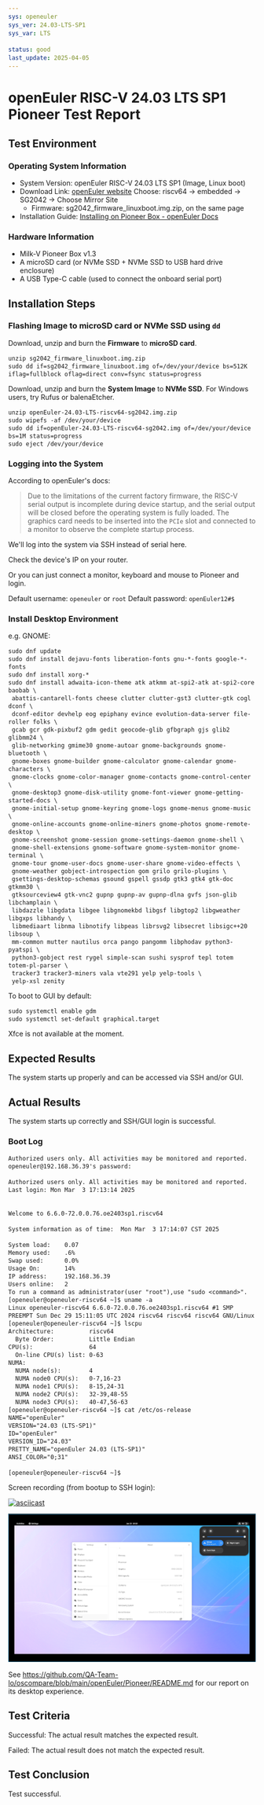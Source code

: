 ```yaml
---
sys: openeuler
sys_ver: 24.03-LTS-SP1
sys_var: LTS

status: good
last_update: 2025-04-05
---
```


# openEuler RISC-V 24.03 LTS SP1 Pioneer Test Report

## Test Environment

### Operating System Information

- System Version: openEuler RISC-V 24.03 LTS SP1 (Image, Linux boot)
- Download Link: [openEuler website](https://www.openeuler.org/en/download/) Choose: riscv64 -> embedded -> SG2042 -> Choose Mirror Site
  - Firmware: sg2042_firmware_linuxboot.img.zip, on the same page
- Installation Guide: [Installing on Pioneer Box - openEuler Docs](https://docs.openeuler.org/zh/docs/24.03_LTS/docs/Installation/RISC-V-Pioneer1.3.html)

### Hardware Information

- Milk-V Pioneer Box v1.3
- A microSD card (or NVMe SSD + NVMe SSD to USB hard drive enclosure)
- A USB Type-C cable (used to connect the onboard serial port)

## Installation Steps

### Flashing Image to microSD card or NVMe SSD using `dd`

Download, unzip and burn the **Firmware** to **microSD card**.

```shell
unzip sg2042_firmware_linuxboot.img.zip
sudo dd if=sg2042_firmware_linuxboot.img of=/dev/your/device bs=512K iflag=fullblock oflag=direct conv=fsync status=progress
```

Download, unzip and burn the **System Image** to **NVMe SSD**. For Windows users, try Rufus or balenaEtcher.

```shell
unzip openEuler-24.03-LTS-riscv64-sg2042.img.zip
sudo wipefs -af /dev/your/device
sudo dd if=openEuler-24.03-LTS-riscv64-sg2042.img of=/dev/your/device bs=1M status=progress
sudo eject /dev/your/device
```

### Logging into the System

According to openEuler's docs:

> Due to the limitations of the current factory firmware, the RISC-V serial output is incomplete during device startup, and the serial output will be closed before the operating system is fully loaded. The graphics card needs to be inserted into the `PCIe` slot and connected to a monitor to observe the complete startup process.

We'll log into the system via SSH instead of serial here.

Check the device's IP on your router.

Or you can just connect a monitor, keyboard and mouse to Pioneer and login.

Default username: `openeuler` or `root`
Default password: `openEuler12#$`

### Install Desktop Environment

e.g. GNOME:
```shelll
sudo dnf update
sudo dnf install dejavu-fonts liberation-fonts gnu-*-fonts google-*-fonts
sudo dnf install xorg-*
sudo dnf install adwaita-icon-theme atk atkmm at-spi2-atk at-spi2-core baobab \
 abattis-cantarell-fonts cheese clutter clutter-gst3 clutter-gtk cogl dconf \
 dconf-editor devhelp eog epiphany evince evolution-data-server file-roller folks \
 gcab gcr gdk-pixbuf2 gdm gedit geocode-glib gfbgraph gjs glib2 glibmm24 \
 glib-networking gmime30 gnome-autoar gnome-backgrounds gnome-bluetooth \
 gnome-boxes gnome-builder gnome-calculator gnome-calendar gnome-characters \
 gnome-clocks gnome-color-manager gnome-contacts gnome-control-center \
 gnome-desktop3 gnome-disk-utility gnome-font-viewer gnome-getting-started-docs \
 gnome-initial-setup gnome-keyring gnome-logs gnome-menus gnome-music \
 gnome-online-accounts gnome-online-miners gnome-photos gnome-remote-desktop \
 gnome-screenshot gnome-session gnome-settings-daemon gnome-shell \
 gnome-shell-extensions gnome-software gnome-system-monitor gnome-terminal \
 gnome-tour gnome-user-docs gnome-user-share gnome-video-effects \
 gnome-weather gobject-introspection gom grilo grilo-plugins \
 gsettings-desktop-schemas gsound gspell gssdp gtk3 gtk4 gtk-doc gtkmm30 \
 gtksourceview4 gtk-vnc2 gupnp gupnp-av gupnp-dlna gvfs json-glib libchamplain \
 libdazzle libgdata libgee libgnomekbd libgsf libgtop2 libgweather libgxps libhandy \
 libmediaart libnma libnotify libpeas librsvg2 libsecret libsigc++20 libsoup \
 mm-common mutter nautilus orca pango pangomm libphodav python3-pyatspi \
 python3-gobject rest rygel simple-scan sushi sysprof tepl totem totem-pl-parser \
 tracker3 tracker3-miners vala vte291 yelp yelp-tools \
 yelp-xsl zenity
```

To boot to GUI by default:

```
sudo systemctl enable gdm
sudo systemctl set-default graphical.target
```

Xfce is not available at the moment.

## Expected Results

The system starts up properly and can be accessed via SSH and/or GUI.

## Actual Results

The system starts up correctly and SSH/GUI login is successful.

### Boot Log

```log
Authorized users only. All activities may be monitored and reported.
openeuler@192.168.36.39's password:

Authorized users only. All activities may be monitored and reported.
Last login: Mon Mar  3 17:13:14 2025


Welcome to 6.6.0-72.0.0.76.oe2403sp1.riscv64

System information as of time:  Mon Mar  3 17:14:07 CST 2025

System load:    0.07
Memory used:    .6%
Swap used:      0.0%
Usage On:       14%
IP address:     192.168.36.39
Users online:   2
To run a command as administrator(user "root"),use "sudo <command>".
[openeuler@openeuler-riscv64 ~]$ uname -a
Linux openeuler-riscv64 6.6.0-72.0.0.76.oe2403sp1.riscv64 #1 SMP PREEMPT Sun Dec 29 15:11:05 UTC 2024 riscv64 riscv64 riscv64 GNU/Linux
[openeuler@openeuler-riscv64 ~]$ lscpu
Architecture:          riscv64
  Byte Order:          Little Endian
CPU(s):                64
  On-line CPU(s) list: 0-63
NUMA:
  NUMA node(s):        4
  NUMA node0 CPU(s):   0-7,16-23
  NUMA node1 CPU(s):   8-15,24-31
  NUMA node2 CPU(s):   32-39,48-55
  NUMA node3 CPU(s):   40-47,56-63
[openeuler@openeuler-riscv64 ~]$ cat /etc/os-release
NAME="openEuler"
VERSION="24.03 (LTS-SP1)"
ID="openEuler"
VERSION_ID="24.03"
PRETTY_NAME="openEuler 24.03 (LTS-SP1)"
ANSI_COLOR="0;31"

[openeuler@openeuler-riscv64 ~]$
```

Screen recording (from bootup to SSH login):

[![asciicast](https://asciinema.org/a/Wzbli8yUqqYEF2D4A4X2M5fUu.svg)](https://asciinema.org/a/Wzbli8yUqqYEF2D4A4X2M5fUu)

![](image/pioneer_openeuler_1.png)

See https://github.com/QA-Team-lo/oscompare/blob/main/openEuler/Pioneer/README.md for our report on its desktop experience.

## Test Criteria

Successful: The actual result matches the expected result.

Failed: The actual result does not match the expected result.

## Test Conclusion

Test successful.

